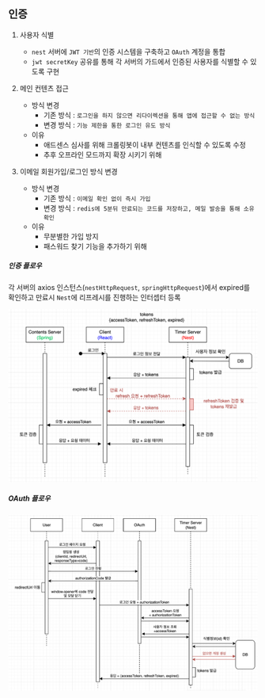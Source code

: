 ## 인증

1. 사용자 식별
   - `nest` 서버에 `JWT 기반`의 인증 시스템을 구축하고 `OAuth` 계정을 통합
   - `jwt secretKey` 공유를 통해 각 서버의 가드에서 인증된 사용자를 식별할 수 있도록 구현

2. 메인 컨텐츠 접근
   - 방식 변경
     - 기존 방식 : `로그인을 하지 않으면 리다이렉션을 통해 앱에 접근할 수 없는 방식`
     - 변경 방식 : `기능 제한을 통한 로그인 유도 방식` 
   - 이유
     - 애드센스 심사를 위해 크롤링봇이 내부 컨텐츠를 인식할 수 있도록 수정
     - 추후 오프라인 모드까지 확장 시키기 위해

3. 이메일 회원가입/로그인 방식 변경
   - 방식 변경
     - 기존 방식 : `이메일 확인 없이 즉시 가입`
     - 변경 방식 : `redis에 5분뒤 만료되는 코드를 저장하고, 메일 발송을 통해 소유 확인`
   - 이유
     - 무분별한 가입 방지
     - 패스워드 찾기 기능을 추가하기 위해


##### 인증 플로우
각 서버의 axios 인스턴스(`nestHttpRequest`, `springHttpRequest`)에서 expired를 확인하고 만료시 `Nest`에 리프레시를 진행하는 인터셉터 등록

![auth](../images/diagrams/auth-sequence.png)

##### OAuth 플로우
![oauth](../images/diagrams/oauth-sequence.png)